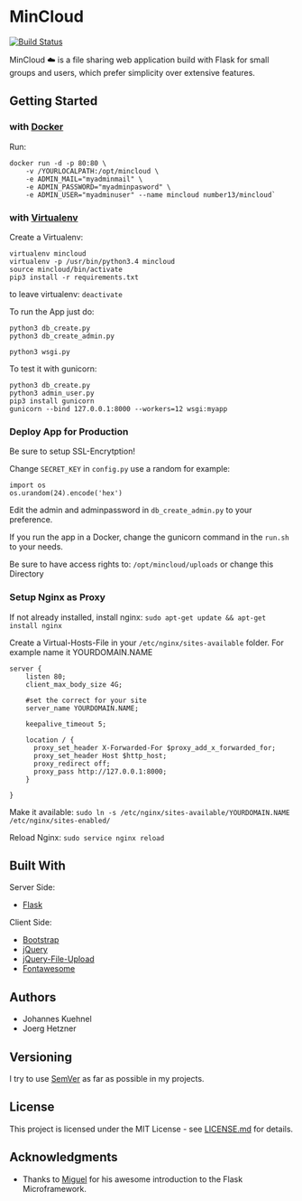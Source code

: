 # MinCloud 
[![Build Status](https://travis-ci.org/number13dev/mincloud.svg?branch=master)](https://travis-ci.org/number13dev/mincloud)

MinCloud :cloud: is a file sharing web application build with Flask for small 
groups and users, which prefer simplicity over extensive features.



## Getting Started
### with [Docker](https://hub.docker.com/r/number13/mincloud/)

Run:
```
docker run -d -p 80:80 \
    -v /YOURLOCALPATH:/opt/mincloud \
    -e ADMIN_MAIL="myadminmail" \
    -e ADMIN_PASSWORD="myadminpasword" \
    -e ADMIN_USER="myadminuser" --name mincloud number13/mincloud`
```

### with [Virtualenv](https://github.com/pypa/virtualenv)
Create a Virtualenv:
```
virtualenv mincloud
virtualenv -p /usr/bin/python3.4 mincloud
source mincloud/bin/activate
pip3 install -r requirements.txt
```

to leave virtualenv: `deactivate`

To run the App just do:
```
python3 db_create.py
python3 db_create_admin.py

python3 wsgi.py
```

To test it with gunicorn:
```
python3 db_create.py
python3 admin_user.py
pip3 install gunicorn
gunicorn --bind 127.0.0.1:8000 --workers=12 wsgi:myapp
```

### Deploy App for Production

 Be sure to setup SSL-Encrytption!


 Change `SECRET_KEY` in `config.py` use a random for example:
 ```
 import os
 os.urandom(24).encode('hex')
 ```
 
 Edit the admin and adminpassword in `db_create_admin.py` to your preference.
 
 If you run the app in a Docker, change the gunicorn command in the `run.sh` to your needs.
 
 Be sure to have access rights to: `/opt/mincloud/uploads` or change this Directory
 
 
 

### Setup Nginx as Proxy

If not already installed, install nginx:
`sudo apt-get update && apt-get install nginx`

Create a Virtual-Hosts-File in your `/etc/nginx/sites-available` folder.
For example name it YOURDOMAIN.NAME
```
server {
    listen 80;
    client_max_body_size 4G;

    #set the correct for your site
    server_name YOURDOMAIN.NAME;

    keepalive_timeout 5;

    location / {
      proxy_set_header X-Forwarded-For $proxy_add_x_forwarded_for;
      proxy_set_header Host $http_host;
      proxy_redirect off;
      proxy_pass http://127.0.0.1:8000;
    }

}
```

Make it available: `sudo ln -s /etc/nginx/sites-available/YOURDOMAIN.NAME /etc/nginx/sites-enabled/`

Reload Nginx: `sudo service nginx reload`

## Built With
Server Side:
* [Flask](https://github.com/pallets/flask)

Client Side:
* [Bootstrap](https://github.com/twbs/bootstrap)
* [jQuery](https://github.com/jquery/jquery)
* [jQuery-File-Upload](https://github.com/blueimp/jQuery-File-Upload)
* [Fontawesome](https://github.com/FortAwesome/Font-Awesome)


## Authors

* Johannes Kuehnel 
* Joerg Hetzner

## Versioning

I try to use [SemVer](http://semver.org) as far as possible in my projects.

## License

This project is licensed under the MIT License - see [LICENSE.md](LICENSE.md) for details.

## Acknowledgments

* Thanks to [Miguel](http://blog.miguelgrinberg.com/post/the-flask-mega-tutorial-part-i-hello-world) for his awesome introduction to the Flask Microframework. 
 